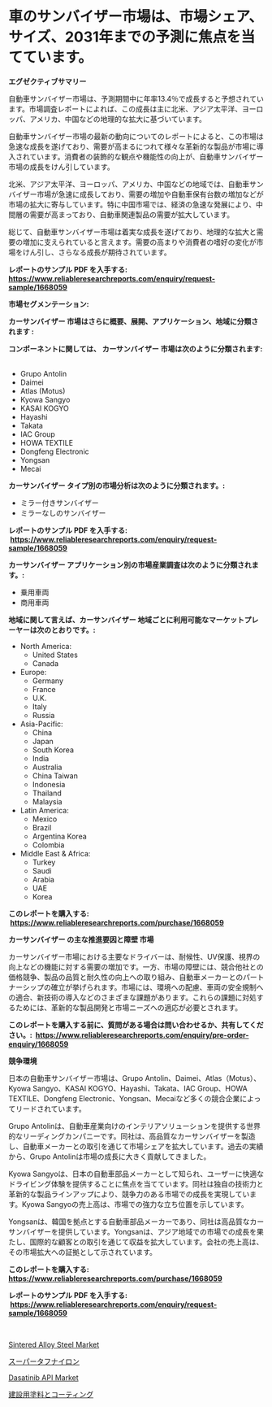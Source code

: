 <p><h1>車のサンバイザー市場は、市場シェア、サイズ、2031年までの予測に焦点を当てています。</h1></p><p><strong>エグゼクティブサマリー</strong></p>
<p><p>自動車サンバイザー市場は、予測期間中に年率13.4％で成長すると予想されています。市場調査レポートによれば、この成長は主に北米、アジア太平洋、ヨーロッパ、アメリカ、中国などの地理的な拡大に基づいています。</p><p>自動車サンバイザー市場の最新の動向についてのレポートによると、この市場は急速な成長を遂げており、需要が高まるにつれて様々な革新的な製品が市場に導入されています。消費者の装飾的な観点や機能性の向上が、自動車サンバイザー市場の成長をけん引しています。</p><p>北米、アジア太平洋、ヨーロッパ、アメリカ、中国などの地域では、自動車サンバイザー市場が急速に成長しており、需要の増加や自動車保有台数の増加などが市場の拡大に寄与しています。特に中国市場では、経済の急速な発展により、中間層の需要が高まっており、自動車関連製品の需要が拡大しています。</p><p>総じて、自動車サンバイザー市場は着実な成長を遂げており、地理的な拡大と需要の増加に支えられていると言えます。需要の高まりや消費者の嗜好の変化が市場をけん引し、さらなる成長が期待されています。</p></p>
<p><strong>レポートのサンプル PDF を入手する: <a href="https://www.reliableresearchreports.com/enquiry/request-sample/1668059">https://www.reliableresearchreports.com/enquiry/request-sample/1668059</a></strong></p>
<p><strong>市場セグメンテーション:</strong></p>
<p><strong> カーサンバイザー 市場はさらに概要、展開、アプリケーション、地域に分類されます :</strong></p>
<p><strong>コンポーネントに関しては、 カーサンバイザー 市場は次のように分類されます: &nbsp;</strong></p>
<p><ul><li>Grupo Antolin</li><li>Daimei</li><li>Atlas (Motus)</li><li>Kyowa Sangyo</li><li>KASAI KOGYO</li><li>Hayashi</li><li>Takata</li><li>IAC Group</li><li>HOWA TEXTILE</li><li>Dongfeng Electronic</li><li>Yongsan</li><li>Mecai</li></ul></p>
<p><strong> カーサンバイザー タイプ別の市場分析は次のように分類されます。:</strong></p>
<p><ul><li>ミラー付きサンバイザー</li><li>ミラーなしのサンバイザー</li></ul></p>
<p><strong>レポートのサンプル PDF を入手する: &nbsp;<a href="https://www.reliableresearchreports.com/enquiry/request-sample/1668059">https://www.reliableresearchreports.com/enquiry/request-sample/1668059</a></strong></p>
<p><strong> カーサンバイザー アプリケーション別の市場産業調査は次のように分類されます。:</strong></p>
<p><ul><li>乗用車両</li><li>商用車両</li></ul></p>
<p><strong>地域に関して言えば、カーサンバイザー 地域ごとに利用可能なマーケットプレーヤーは次のとおりです。:</strong></p>
<p><ul>
    <li>
        North America:
        <ul>
            <li>United States</li>
            <li>Canada</li>
        </ul>
    </li>
    <li>
        Europe:
        <ul>
            <li>Germany</li>
            <li>France</li>
            <li>U.K.</li>
            <li>Italy</li>
            <li>Russia</li>
        </ul>
    </li>
    <li>
        Asia-Pacific:
        <ul>
            <li>China</li>
            <li>Japan</li>
            <li>South Korea</li>
            <li>India</li>
            <li>Australia</li>
            <li>China Taiwan</li>
            <li>Indonesia</li>
            <li>Thailand</li>
            <li>Malaysia</li>
        </ul>
    </li>
    <li>
        Latin America:
        <ul>
            <li>Mexico</li>
            <li>Brazil</li>
            <li>Argentina Korea</li>
            <li>Colombia</li>
        </ul>
    </li>
    <li>
        Middle East & Africa:
        <ul>
            <li>Turkey</li>
            <li>Saudi</li>
            <li>Arabia</li>
            <li>UAE</li>
            <li>Korea</li>
        </ul>
    </li>
    </ul></p>
<p><strong>このレポートを購入する: &nbsp;<a href="https://www.reliableresearchreports.com/purchase/1668059">https://www.reliableresearchreports.com/purchase/1668059</a></strong></p>
<p><strong>カーサンバイザー の主な推進要因と障壁 市場</strong></p>
<p><p>カーサンバイザー市場における主要なドライバーは、耐候性、UV保護、視界の向上などの機能に対する需要の増加です。一方、市場の障壁には、競合他社との価格競争、製品の品質と耐久性の向上への取り組み、自動車メーカーとのパートナーシップの確立が挙げられます。市場には、環境への配慮、車両の安全規制への適合、新技術の導入などのさまざまな課題があります。これらの課題に対処するためには、革新的な製品開発と市場ニーズへの適応が必要とされます。</p></p>
<p><strong>このレポートを購入する前に、質問がある場合は問い合わせるか、共有してください。:&nbsp; <a href="https://www.reliableresearchreports.com/enquiry/pre-order-enquiry/1668059">https://www.reliableresearchreports.com/enquiry/pre-order-enquiry/1668059</a></strong></p>
<p><strong>競争環境</strong></p>
<p><p>日本の自動車サンバイザー市場は、Grupo Antolin、Daimei、Atlas（Motus）、Kyowa Sangyo、KASAI KOGYO、Hayashi、Takata、IAC Group、HOWA TEXTILE、Dongfeng Electronic、Yongsan、Mecaiなど多くの競合企業によってリードされています。</p><p>Grupo Antolinは、自動車産業向けのインテリアソリューションを提供する世界的なリーディングカンパニーです。同社は、高品質なカーサンバイザーを製造し、自動車メーカーとの取引を通じて市場シェアを拡大しています。過去の実績から、Grupo Antolinは市場の成長に大きく貢献してきました。</p><p>Kyowa Sangyoは、日本の自動車部品メーカーとして知られ、ユーザーに快適なドライビング体験を提供することに焦点を当てています。同社は独自の技術力と革新的な製品ラインアップにより、競争力のある市場での成長を実現しています。Kyowa Sangyoの売上高は、市場での強力な立ち位置を示しています。</p><p>Yongsanは、韓国を拠点とする自動車部品メーカーであり、同社は高品質なカーサンバイザーを提供しています。Yongsanは、アジア地域での市場での成長を果たし、国際的な顧客との取引を通じて収益を拡大しています。会社の売上高は、その市場拡大への証拠として示されています。</p></p>
<p><strong>このレポートを購入する: &nbsp; <a href="https://www.reliableresearchreports.com/purchase/1668059">https://www.reliableresearchreports.com/purchase/1668059</a></strong></p>
<p><strong>レポートのサンプル PDF を入手する: &nbsp;<a href="https://www.reliableresearchreports.com/enquiry/request-sample/1668059">https://www.reliableresearchreports.com/enquiry/request-sample/1668059</a></strong><strong></strong></p>
<p>&nbsp;</p>
<p><p><a href="https://www.linkedin.com/pulse/sintered-alloy-steel-market-research-report-key-successful-novjc?trackingId=5u%2BALqsIYH9is3HKE6%2FWXw%3D%3D">Sintered Alloy Steel Market</a></p><p><a href="https://medium.com/@alioukaye1/%E3%82%B9%E3%83%BC%E3%83%91%E3%83%BC%E3%82%BF%E3%83%95%E3%83%8A%E3%82%A4%E3%83%AD%E3%83%B3%E5%B8%82%E5%A0%B4-%E5%B8%82%E5%A0%B4cagr-%E5%B8%82%E5%A0%B4%E3%83%88%E3%83%AC%E3%83%B3%E3%83%89-%E6%88%90%E9%95%B7%E6%88%A6%E7%95%A5%E3%81%AB%E9%96%A2%E3%81%99%E3%82%8B%E6%B4%9E%E5%AF%9F-d4c663fa26c3">スーパータフナイロン</a></p><p><a href="https://www.linkedin.com/pulse/dasatinib-api-market-share-amp-new-trends-analysis-report-z35ae?trackingId=0SLTQVMv3p2CgXzYwloa%2FA%3D%3D">Dasatinib API Market</a></p><p><a href="https://medium.com/@gustavorn8776xcc/%E5%BB%BA%E8%A8%AD%E7%94%A8%E5%A1%97%E6%96%99%E3%81%8A%E3%82%88%E3%81%B3%E3%82%B3%E3%83%BC%E3%83%86%E3%82%A3%E3%83%B3%E3%82%B0%E5%B8%82%E5%A0%B4%E8%A6%8F%E6%A8%A1-%E5%B8%82%E5%A0%B4%E5%B1%95%E6%9C%9B%E3%81%8A%E3%82%88%E3%81%B3%E5%B8%82%E5%A0%B4%E4%BA%88%E6%B8%AC-2024%E5%B9%B4%E3%81%8B%E3%82%892031%E5%B9%B4-0e8c9611ead8">建設用塗料とコーティング</a></p></p>